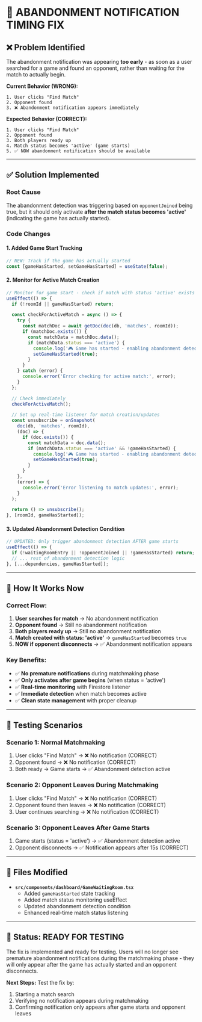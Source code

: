 # 🔧 ABANDONMENT NOTIFICATION TIMING FIX

## ❌ **Problem Identified**

The abandonment notification was appearing **too early** - as soon as a user searched for a game and found an opponent, rather than waiting for the match to actually begin.

**Current Behavior (WRONG):**
```
1. User clicks "Find Match" 
2. Opponent found 
3. ❌ Abandonment notification appears immediately
```

**Expected Behavior (CORRECT):**
```
1. User clicks "Find Match"
2. Opponent found 
3. Both players ready up
4. Match status becomes 'active' (game starts)
5. ✅ NOW abandonment notification should be available
```

---

## ✅ **Solution Implemented**

### **Root Cause**
The abandonment detection was triggering based on `opponentJoined` being true, but it should only activate **after the match status becomes 'active'** (indicating the game has actually started).

### **Code Changes**

#### **1. Added Game Start Tracking**
```typescript
// NEW: Track if the game has actually started
const [gameHasStarted, setGameHasStarted] = useState(false);
```

#### **2. Monitor for Active Match Creation**
```typescript
// Monitor for game start - check if match with status 'active' exists
useEffect(() => {
  if (!roomId || gameHasStarted) return;

  const checkForActiveMatch = async () => {
    try {
      const matchDoc = await getDoc(doc(db, 'matches', roomId));
      if (matchDoc.exists()) {
        const matchData = matchDoc.data();
        if (matchData.status === 'active') {
          console.log('🎮 Game has started - enabling abandonment detection');
          setGameHasStarted(true);
        }
      }
    } catch (error) {
      console.error('Error checking for active match:', error);
    }
  };

  // Check immediately
  checkForActiveMatch();

  // Set up real-time listener for match creation/updates
  const unsubscribe = onSnapshot(
    doc(db, 'matches', roomId),
    (doc) => {
      if (doc.exists()) {
        const matchData = doc.data();
        if (matchData.status === 'active' && !gameHasStarted) {
          console.log('🎮 Game has started - enabling abandonment detection');
          setGameHasStarted(true);
        }
      }
    },
    (error) => {
      console.error('Error listening to match updates:', error);
    }
  );

  return () => unsubscribe();
}, [roomId, gameHasStarted]);
```

#### **3. Updated Abandonment Detection Condition**
```typescript
// UPDATED: Only trigger abandonment detection AFTER game starts
useEffect(() => {
  if (!waitingRoomEntry || !opponentJoined || !gameHasStarted) return;
  // ... rest of abandonment detection logic
}, [...dependencies, gameHasStarted]);
```

---

## 🎯 **How It Works Now**

### **Correct Flow:**
1. **User searches for match** → No abandonment notification
2. **Opponent found** → Still no abandonment notification  
3. **Both players ready up** → Still no abandonment notification
4. **Match created with status: 'active'** → `gameHasStarted` becomes `true`
5. **NOW if opponent disconnects** → ✅ Abandonment notification appears

### **Key Benefits:**
- ✅ **No premature notifications** during matchmaking phase
- ✅ **Only activates after game begins** (when status = 'active')
- ✅ **Real-time monitoring** with Firestore listener
- ✅ **Immediate detection** when match becomes active
- ✅ **Clean state management** with proper cleanup

---

## 🧪 **Testing Scenarios**

### **Scenario 1: Normal Matchmaking**
1. User clicks "Find Match" → ❌ No notification (CORRECT)
2. Opponent found → ❌ No notification (CORRECT)  
3. Both ready → Game starts → ✅ Abandonment detection active

### **Scenario 2: Opponent Leaves During Matchmaking**
1. User clicks "Find Match" → ❌ No notification (CORRECT)
2. Opponent found then leaves → ❌ No notification (CORRECT)
3. User continues searching → ❌ No notification (CORRECT)

### **Scenario 3: Opponent Leaves After Game Starts**
1. Game starts (status = 'active') → ✅ Abandonment detection active
2. Opponent disconnects → ✅ Notification appears after 15s (CORRECT)

---

## 📁 **Files Modified**

- **`src/components/dashboard/GameWaitingRoom.tsx`**
  - Added `gameHasStarted` state tracking
  - Added match status monitoring useEffect
  - Updated abandonment detection condition
  - Enhanced real-time match status listening

---

## 🚀 **Status: READY FOR TESTING**

The fix is implemented and ready for testing. Users will no longer see premature abandonment notifications during the matchmaking phase - they will only appear after the game has actually started and an opponent disconnects.

**Next Steps:** Test the fix by:
1. Starting a match search
2. Verifying no notification appears during matchmaking
3. Confirming notification only appears after game starts and opponent leaves

